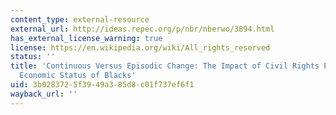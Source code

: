 ```yaml
---
content_type: external-resource
external_url: http://ideas.repec.org/p/nbr/nberwo/3894.html
has_external_license_warning: true
license: https://en.wikipedia.org/wiki/All_rights_reserved
status: ''
title: 'Continuous Versus Episodic Change: The Impact of Civil Rights Policy on the
  Economic Status of Blacks'
uid: 3b028372-5f39-49a3-85d8-c01f737ef6f1
wayback_url: ''
---
```


